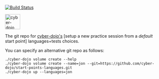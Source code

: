 [![Build Status](https://travis-ci.org/cyber-dojo/start-points-languages.svg?branch=master)](https://travis-ci.org/cyber-dojo/start-points-languages)

<img src="https://raw.githubusercontent.com/cyber-dojo/web/master/public/images/home_page_logo.png" alt="cyber-dojo yin/yang logo" width="50px" height="50px"/>

The git repo for [cyber-dojo's](https://github.com/cyber-dojo/web)
[setup a new practice session from a <em>default</em> start point] languages+tests choices.

You can specify an alternative git repo as follows:

```
./cyber-dojo volume create --help
./cyber-dojo volume create --name=jon --git=https://github.com/cyber-dojo/start-points-languages.git
./cyber-dojo up --languages=jon
```